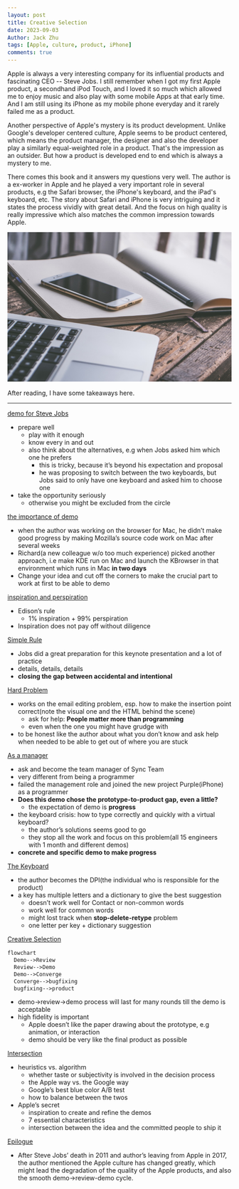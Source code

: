 ```yaml
---
layout: post
title: Creative Selection
date: 2023-09-03
Author: Jack Zhu
tags: [Apple, culture, product, iPhone]
comments: true
---
```


Apple is always a very interesting company for its influential products and fascinating
CEO -- Steve Jobs. I still remember when I got my first Apple product, a secondhand iPod Touch,
and I loved it so much which allowed me to enjoy music and also play with some mobile Apps at that
early time.  And I am still using its iPhone as my mobile phone everyday and it rarely failed me as 
a product.

Another perspective of Apple's mystery is its product development. Unlike Google's developer centered 
culture, Apple seems to be product centered, which means the product manager, the designer and also the 
developer play a similarly equal-weighted role in a product. That's the impression as an outsider. But 
how a product is developed end to end which is always a mystery to me.

There comes this book and it answers my questions very well. The author is a ex-worker in Apple and he played
a very important role in several products, e.g the Safari browser, the iPhone's keyboard, and the iPad's keyboard, etc.
The story about Safari and iPhone is very intriguing and it states the process vividly with great detail. And
the focus on high quality is really impressive which also matches the common impression towards Apple.

![iphone keyboard](/images/iPhone-keyboard.png)

After reading, I have some takeaways here.

---

<u>demo for Steve Jobs</u>

- prepare well
    - play with it enough
    - know every in and out
    - also think about the alternatives, e.g when Jobs asked him which one he prefers
        - this is tricky, because it’s beyond his expectation and proposal
        - he was proposing to switch between the two keyboards, but Jobs said to only have one keyboard and asked him to choose one
- take the opportunity seriously
    - otherwise you might be excluded from the circle

<u>the importance of demo</u>

- when the author was working on the browser for Mac, he didn’t make good progress by making Mozilla’s source code work on Mac after several weeks
- Richard(a new colleague w/o too much experience) picked another approach, i.e make KDE run on Mac and launch the KBrowser in that environment which runs in Mac **in two days**
- Change your idea and cut off the corners to make the crucial part to work at first to be able to demo

<u>inspiration and perspiration</u>

- Edison’s rule
    - 1% inspiration + 99% perspiration
- Inspiration does not pay off without diligence

<u>Simple Rule</u>

- Jobs did a great preparation for this keynote presentation and a lot of practice
- details, details, details
- **closing the gap between accidental and intentional**

<u>Hard Problem</u>

- works on the email editing problem, esp. how to make the insertion point correct(note the visual one and the HTML behind the scene)
    - ask for help: **People matter more than programming**
    - even when the one you might have grudge with
- to be honest like the author about what you don’t know and ask help when needed to be able to get out of where you are stuck

<u>As a manager</u>

- ask and become the team manager of Sync Team
- very different from being a programmer
- failed the management role and joined the new project Purple(iPhone) as a programmer
- **Does this demo chose the prototype-to-product gap, even a little?**
    - the expectation of demo is **progress**
- the keyboard crisis: how to type correctly and quickly with a virtual keyboard?
    - the author’s solutions seems good to go
    - they stop all the work and focus on this problem(all 15 engineers with 1 month and different demos)
- **concrete and specific demo to make progress**

<u>The Keyboard</u>

- the author becomes the DPI(the individual who is responsible for the product)
- a key has multiple letters and a dictionary to give the best suggestion
    - doesn’t work well for Contact or non-common words
    - work well for common words
    - might lost track when **stop-delete-retype** problem
    - one letter per key + dictionary suggestion

<u>Creative Selection</u>

```mermaid
flowchart
  Demo-->Review
  Review-->Demo
  Demo-->Converge
  Converge-->bugfixing
  bugfixing-->product
```

- demo→review→demo process will last for many rounds till the demo is acceptable
- high fidelity is important
    - Apple doesn’t like the paper drawing about the prototype, e.g animation, or interaction
    - demo should be very like the final product as possible

<u>Intersection</u>

- heuristics vs. algorithm
    - whether taste or subjectivity is involved in the decision process
    - the Apple way vs. the Google way
    - Google’s best blue color A/B test
    - how to balance between the twos
- Apple’s secret
    - inspiration to create and refine the demos
    - 7 essential characteristics
    - intersection between the idea and the committed people to ship it

<u>Epilogue</u>

- After Steve Jobs’ death in 2011 and author’s leaving from Apple in 2017, the author mentioned the Apple culture has changed greatly, which might lead the degradation of the quality of the Apple products, and also the smooth demo→review-demo cycle.
